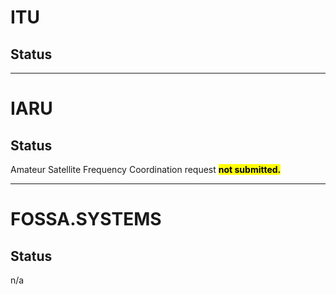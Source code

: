 # ITU

## Status



---

# IARU

## Status

Amateur Satellite Frequency Coordination request **<mark>not submitted.</mark>**



---

# FOSSA.SYSTEMS

## Status



n/a
